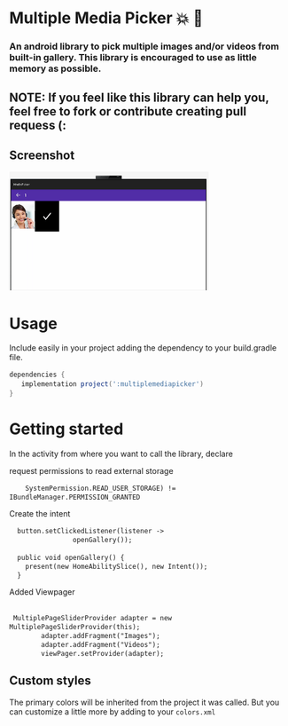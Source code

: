 # Multiple Media Picker :boom: :star2:
### An android library to pick multiple images and/or videos from built-in gallery. This library is encouraged to use as little memory as possible. 

## NOTE: If you feel like this library can help you, feel free to fork or contribute creating pull requess (:

## Screenshot
![Continuous, Discrete, Custom Java layout](Images/mediapicker.png)
&nbsp;&nbsp;&nbsp;&nbsp;&nbsp;&nbsp;&nbsp;&nbsp;&nbsp;&nbsp;&nbsp;&nbsp;&nbsp;&nbsp;&nbsp;&nbsp;

# Usage
Include easily in your project adding the dependency to your build.gradle file.  

```gradle
dependencies {
   implementation project(':multiplemediapicker')
}
```
# Getting started
In the activity from where you want to call the library, declare


 request permissions to read external storage

```
    SystemPermission.READ_USER_STORAGE) != IBundleManager.PERMISSION_GRANTED
```

Create the intent

```
  button.setClickedListener(listener ->
                openGallery());
  
  public void openGallery() {
    present(new HomeAbilitySlice(), new Intent());
  }
```

Added Viewpager
```
 
 MultiplePageSliderProvider adapter = new MultiplePageSliderProvider(this);
        adapter.addFragment("Images");
        adapter.addFragment("Videos");
        viewPager.setProvider(adapter);
```

## Custom styles

The primary colors will be inherited from the project it was called. But you can customize a little more by adding to your `colors.xml`



